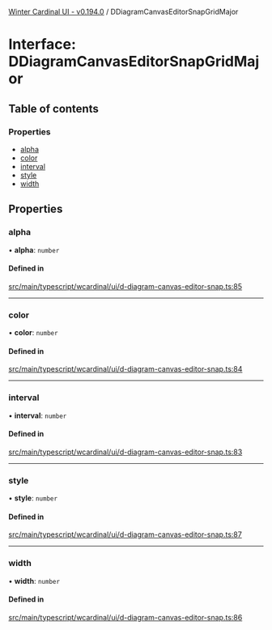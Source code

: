 [Winter Cardinal UI - v0.194.0](../index.md) / DDiagramCanvasEditorSnapGridMajor

# Interface: DDiagramCanvasEditorSnapGridMajor

## Table of contents

### Properties

- [alpha](DDiagramCanvasEditorSnapGridMajor.md#alpha)
- [color](DDiagramCanvasEditorSnapGridMajor.md#color)
- [interval](DDiagramCanvasEditorSnapGridMajor.md#interval)
- [style](DDiagramCanvasEditorSnapGridMajor.md#style)
- [width](DDiagramCanvasEditorSnapGridMajor.md#width)

## Properties

### alpha

• **alpha**: `number`

#### Defined in

[src/main/typescript/wcardinal/ui/d-diagram-canvas-editor-snap.ts:85](https://github.com/winter-cardinal/winter-cardinal-ui/blob/v0.194.0/src/main/typescript/wcardinal/ui/d-diagram-canvas-editor-snap.ts#L85)

___

### color

• **color**: `number`

#### Defined in

[src/main/typescript/wcardinal/ui/d-diagram-canvas-editor-snap.ts:84](https://github.com/winter-cardinal/winter-cardinal-ui/blob/v0.194.0/src/main/typescript/wcardinal/ui/d-diagram-canvas-editor-snap.ts#L84)

___

### interval

• **interval**: `number`

#### Defined in

[src/main/typescript/wcardinal/ui/d-diagram-canvas-editor-snap.ts:83](https://github.com/winter-cardinal/winter-cardinal-ui/blob/v0.194.0/src/main/typescript/wcardinal/ui/d-diagram-canvas-editor-snap.ts#L83)

___

### style

• **style**: `number`

#### Defined in

[src/main/typescript/wcardinal/ui/d-diagram-canvas-editor-snap.ts:87](https://github.com/winter-cardinal/winter-cardinal-ui/blob/v0.194.0/src/main/typescript/wcardinal/ui/d-diagram-canvas-editor-snap.ts#L87)

___

### width

• **width**: `number`

#### Defined in

[src/main/typescript/wcardinal/ui/d-diagram-canvas-editor-snap.ts:86](https://github.com/winter-cardinal/winter-cardinal-ui/blob/v0.194.0/src/main/typescript/wcardinal/ui/d-diagram-canvas-editor-snap.ts#L86)

